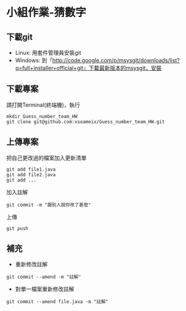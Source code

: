 小組作業-猜數字
===============


下載git
--------

 - Linux: 用套件管理員安裝git
 - Windows: 到「http://code.google.com/p/msysgit/downloads/list?q=full+installer+official+git」下載最新版本的msysgit，安裝

下載專案
----

請打開Terminal(終端機)，執行

``` shell
mkdir Guess_number_team_HW
git clone git@github.com:xsoameix/Guess_number_team_HW.git
```

上傳專案
--------

把自己更改過的檔案加入更新清單

``` shell
git add file1.java
git add file2.java
git add ...
```

加入註解

``` shell
git commit -m "跟別人說你改了甚麼"
```

上傳

``` shell
git push
```

補充
----

 - 重新修改註解
``` shell
git commit --amend -m "註解"
```

 - 對單一檔案重新修改註解
``` shell
git commit --amend file.java -m "註解"
```

